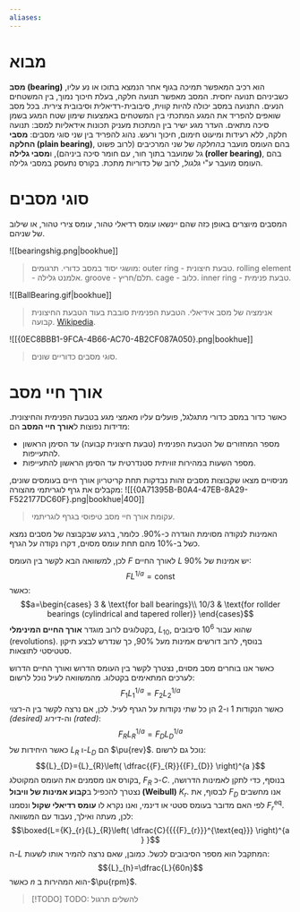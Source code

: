 ```yaml
---
aliases:
---
```

# מבוא
**מסב (bearing)** הוא רכיב המאפשר תמיכה בגוף אחר הנמצא בתוכו או נע עליו, כשביניהם תנועה יחסית. המסב מאפשר תנועה חלקה, בעלת חיכוך נמוך, בין המשטחים הנעים. התנועה במסב יכולה להיות קווית, סיבובית-רדיאלית וסיבובית צירית.
בכל מסב שואפים להפריד את המגע המתכתי בין המשטחים באמצעות שימון שטח המגע בשמן סיכה מתאים. העדר מגע ישיר בין המתכות מעניק תכונות אידאליות למסב: תנועה חלקה, ללא רעידות ומיעוט חימום, חיכוך ורעש.
נהוג להפריד בין שני סוגי מסבים: **מסבי החלקה (plain bearing)**, בהם העומס מועבר *בהחלקה* של שני המרכיבים (לרוב פשוט גל שמועבר בתוך חור, עם חומר סיכה ביניהם), ו**מסבי גלילה (roller bearing)**, בהם העומס מועבר ע"י *גלגול*, לרוב של כדוריות מתכת. בקורס נתעסק במסבי גלילה.

# סוגי מסבים
המסבים מיוצרים באופן כזה שהם יינשאו עומס רדיאלי טהור, עומס צירי טהור, או שילוב של שניהם.

![[bearingshig.png|bookhue]]
>מושגי יסוד במסב כדורי. תרגומים: outer ring - טבעת חיצונית. rolling element - אלמנט גלילה. groove - תלם/חריץ. cage - כלוב. inner ring - טבעת פנימית.

![[BallBearing.gif|bookhue]]
>אנימציה של מסב אידיאלי. הטבעת הפנימית סובבת בעוד הטבעת החיצונית קבועה. [Wikipedia](https://en.wikipedia.org/wiki/Bearing_(mechanical)).

![[{0EC8BBB1-9FCA-4B66-AC70-4B2CF087A050}.png|bookhue]]
>סוגי מסבים כדוריים שונים.

# אורך חיי מסב
כאשר כדור במסב כדורי מתגלגל, פועלים עליו מאמצי מגע בטבעת הפנימית והחיצונית. מדידות נפוצות ל**אורך חיי המסב** הם:
- מספר המחזורים של הטבעת הפנימית (טבעת חיצונית קבועה) עד הסימן הראשון להתעייפות.
- מספר השעות במהירות זוויתית סטנדרטית עד הסימן הראשון להתעייפות.

מניסויים מצאו שקבוצות מסבים זהות נבדקות תחת קריטריון אורך חיים בעומסים שונים, מקבלים את גרף לוגריתמי מהצורה:
![[{0A71395B-B0A4-47EB-8A29-F522177DC60F}.png|bookhue|400]]
>עקומת אורך חיי מסב טיפוסי בגרף לוגריתמי.

האמינות לנקודה מסוימת הוגדרה כ-$90\%$. כלומר, ברגע שבקבוצה של מסבים נמצא כשל ב-$10\%$ מהם תחת עומס מסוים, דקרו נקודה על הגרף.

לכן, למשוואה הבא לקשר בין העומס $F$ לאורך החיים $L$ יש אמינות של $90\%$:
$$FL^{1/a }=\text{const} \tag{11-1}$$
כאשר:
$$a=\begin{cases}
3 & \text{for ball bearings}\\
10/3 & \text{for rollder bearings (cylindrical and tapered roller)}
\end{cases}$$
בקטלוגים לרוב מוגדר **אורך החיים המינימלי**, ${L}_{10}$, שהוא עבור $10^{6}$ סיבובים (revolutions). בנוסף, לרוב דורשים אמינות מעל $90\%$, כך שנדרש לבצע תיקון סטטיסטי לתוצאות.

כאשר אנו בוחרים מסב מסוים, נצטרך לקשר בין העומס הדרוש ואורך החיים הדרוש לערכים המתאימים בקטלוג. מהמשוואה לעיל נוכל לרשום:
$${F}_{1}{{{L}_{1}}}^{1/a }={F}_{2}{{{L}_{2}}}^{1/a } \tag{11-2}$$
כאשר הנקודות $1$ ו-$2$ הן כל שתי נקודות על הגרף לעיל. לכן, אם נרצה לקשר בין ה-*רצוי (desired)* וה-*דירוג (rated)*:
$${F}_{R}{{{L}_{R}}}^{1/a }={F}_{D}{{{L}_{D}}}^{1/a }$$
כאשר היחידות של ${L}_{R}$ ו-${L}_{D}$ הם $\pu{rev}$.
נוכל גם לרשום:
$${L}_{D}={L}_{R}\left( \dfrac{{F}_{R}}{{F}_{D}} \right)^{a }$$
בקורס אנו מסמנים את העומס המקוטלג, ${F}_{R}$ כ-$C$. בנוסף, כדי לתקן לאמינות הדרושה, נצטרך להכפיל ב**קבוע אמינות של וויבול (Weibull)** ${K}_{r}$. לבסוף, את ${F}_{D}$ אנו מחשבים לפי האם מדובר בעומס סטטי או דינמי, ואנו נקרא לו **עומס רדיאלי שקול** ונסמנו ${{{F}_{r}}}^{\text{eq}}$. לכן, מעתה ואילך, נעבוד עם המשוואה:
$$\boxed{L={K}_{r}{L}_{R}\left( \dfrac{C}{{{{F}_{r}}}^{\text{eq}}} \right)^{a } }$$
ה-$L$ המתקבל הוא מספר הסיבובים לכשל. כמובן, שאם נרצה להמיר אותו לשעות:
$${L}_{h}=\dfrac{L}{60n}$$
כאשר $n$ הוא המהירות ב-$\pu{rpm}$.

>[!TODO] TODO: להשלים תרגול